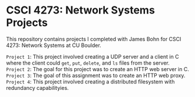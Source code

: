 # CSCI 4273: Network Systems Projects

This repository contains projects I completed with James Bohn for CSCI 4273: Network Systems at CU Boulder.

`Project 1`: This project involved creating a UDP server and a client in C where the client could `get`, `put`, `delete`, and `ls` files from the server.  
`Project 2`: The goal for this project was to create an HTTP web server in C.  
`Project 3`: The goal of this assignment was to create an HTTP web proxy.  
`Project 4`: This project involved creating a distributed filesystem with redundancy capabilityies.  

